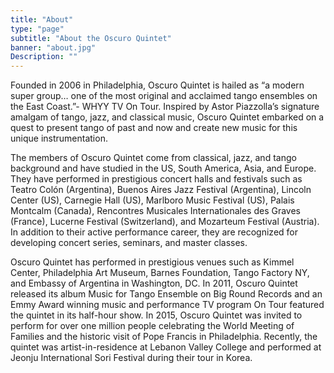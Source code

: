 ```yaml
---
title: "About"
type: "page"
subtitle: "About the Oscuro Quintet"
banner: "about.jpg"
Description: ""
---
```


Founded in 2006 in Philadelphia, Oscuro Quintet is hailed as “a modern super group… one of the most original and acclaimed tango ensembles on the East Coast.”- WHYY TV On Tour. Inspired by Astor Piazzolla’s signature amalgam of tango, jazz, and classical music, Oscuro Quintet embarked on a quest to present tango of past and now and create new music for this unique instrumentation.

The members of Oscuro Quintet come from classical, jazz, and tango background and have studied in the US, South America, Asia, and Europe. They have performed in prestigious concert halls and festivals such as Teatro Colón (Argentina), Buenos Aires Jazz Festival (Argentina), Lincoln Center (US), Carnegie Hall (US), Marlboro Music Festival (US), Palais Montcalm (Canada), Rencontres Musicales Internationales des Graves (France), Lucerne Festival (Switzerland), and Mozarteum Festival (Austria). In addition to their active performance career, they are recognized for developing concert series, seminars, and master classes.

Oscuro Quintet has performed in prestigious venues such as Kimmel Center, Philadelphia Art Museum, Barnes Foundation, Tango Factory NY, and Embassy of Argentina in Washington, DC. In 2011, Oscuro Quintet released its album Music for Tango Ensemble on Big Round Records and an Emmy Award winning music and performance TV program On Tour featured the quintet in its half-hour show. In 2015, Oscuro Quintet was invited to perform for over one million people celebrating the World Meeting of Families and the historic visit of Pope Francis in Philadelphia. Recently, the quintet was artist-in-residence at Lebanon Valley College and performed at Jeonju International Sori Festival during their tour in Korea.
